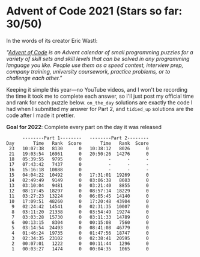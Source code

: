 # Advent of Code 2021 (Stars so far: 30/50)

In the words of its creator Eric Wastl:

*"<a href="https://adventofcode.com/">Advent of Code</a> is an Advent calendar of small programming puzzles for a variety of skill sets and skill levels that can be solved in any programming language you like. People use them as a speed contest, interview prep, company training, university coursework, practice problems, or to challenge each other."*

Keeping it simple this year—no YouTube videos, and I won't be recording the time it took me to complete each answer, so I'll just post my official time and rank for each puzzle below. `on_the_day` solutions are exactly the code I had when I submitted my answer for Part 2, and `tidied_up` solutions are the code after I made it prettier.

**Goal for 2022**: Complete every part on the day it was released

```
      --------Part 1--------   --------Part 2--------
Day       Time   Rank  Score       Time   Rank  Score
 23   10:07:38   8130      0   10:38:12   8026      0
 21   19:03:54  16961      0   20:50:26  14276      0
 18   05:39:55   9795      0          -      -      -
 17   07:43:42   7437      0          -      -      -
 16   15:16:18  10888      0          -      -      -
 15   04:04:22  10492      0   17:31:01  19269      0
 14   02:49:49   9149      0   03:06:38   8603      0
 13   03:10:04   9481      0   03:21:40   8855      0
 12   08:17:45  18297      0   08:57:14  18229      0
 11   03:27:23  13224      0   06:05:45  14140      0
 10   17:09:51  48260      0   17:20:48  43904      0
  9   02:24:42  14541      0   02:31:35  10007      0
  8   03:11:20  21338      0   03:54:49  19274      0
  7   03:03:28  15730      0   03:11:33  14789      0
  6   00:13:15   8304      0   00:15:08   7560      0
  5   03:14:54  24493      0   08:41:08  46779      0
  4   01:46:24  19735      0   01:47:56  18747      0
  3   02:34:35  23102      0   02:38:41  20595      0
  2   00:07:01   1222      0   00:11:44   1296      0
  1   00:03:27   1474      0   00:04:35   1065      0
```